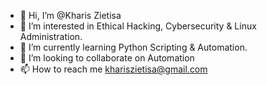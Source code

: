 - 👋 Hi, I’m @Kharis Zietisa
- 👀 I’m interested in Ethical Hacking, Cybersecurity & Linux Administration.
- 🌱 I’m currently learning Python Scripting & Automation.
- 💞️ I’m looking to collaborate on Automation
- 📫 How to reach me khariszietisa@gmail.com

<!---
Kharis0/Kharis0 is a ✨ special ✨ repository because its `README.md` (this file) appears on your GitHub profile.
You can click the Preview link to take a look at your changes.
--->
